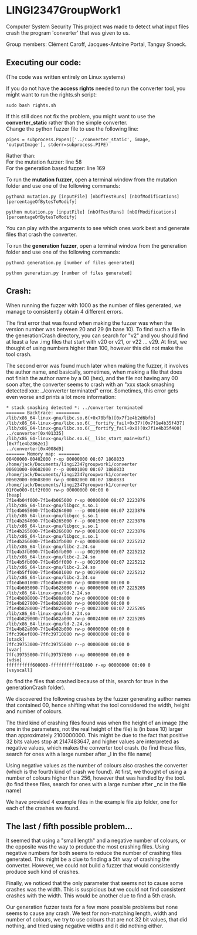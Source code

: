 # LINGI2347GroupWork1

Computer System Security 
This project was made to detect what input files crash the program 'converter' that was given to us.

Group members:
Clément Caroff, Jacques-Antoine Portal, Tanguy Snoeck.

## Executing our code:
(The code was written entirely on Linux systems)

If you do not have the <b>access rights</b> needed to run the converter tool, you might want to run the rights.sh script:

    sudo bash rights.sh


If this still does not fix the problem, you might want to use the <b>converter_static</b> rather than the simple converter.<br>
Change the python fuzzer file to use the following line:

    pipes = subprocess.Popen(['../converter_static', image, 'outputImage'], stderr=subprocess.PIPE)

Rather than:<br>
For the mutation fuzzer: line 58<br>
For the generation based fuzzer: line 169<br>

To run the <b>mutation fuzzer</b>, open a terminal window from the mutation folder and use one of the following commands:

    python3 mutation.py [inputFile] [nbOfTestRuns] [nbOfModifications] [percentageOfBytesToModify]

    python mutation.py [inputFile] [nbOfTestRuns] [nbOfModifications] [percentageOfBytesToModify]

You can play with the arguments to see which ones work best and generate files that crash the converter.

To run the <b>generation fuzzer</b>, open a terminal window from the generation folder and use one of the following commands:

    python3 generation.py [number of files generated]

    python generation.py [number of files generated]

## Crash:

When running the fuzzer with 1000 as the number of files generated, we manage to consistently obtain 4 different errors.

The first error that was found when making the fuzzer was when the version number was between 20 and 29 (in base 10). To find such a file in the generationCrash directory, you can search for "v2" and you should find at least a few .img files that start with v20 or v21, or v22 ... v29. At first, we thought of using numbers higher than 100, however this did not make the tool crash.

The second error was found much later when making the fuzzer, it involves the author name, and basically, sometimes, when making a file that does not finish the author name by a 00 (hex), and the file not having any 00 soon after, the converter seems to crash with an "xxx stack smashing detected xxx: ../converter terminated" error. Sometimes, this error gets even worse and prints a lot more information:


```
* stack smashing detected *: ../converter terminated
======= Backtrace: =========
/lib/x86_64-linux-gnu/libc.so.6(+0x70bfb)[0x7f1e4b2d6bfb]
/lib/x86_64-linux-gnu/libc.so.6(__fortify_fail+0x37)[0x7f1e4b35f437]
/lib/x86_64-linux-gnu/libc.so.6(__fortify_fail+0x0)[0x7f1e4b35f400]
../converter[0x401335]
/lib/x86_64-linux-gnu/libc.so.6(__libc_start_main+0xf1)[0x7f1e4b2862e1]
../converter[0x4008d9]
======= Memory map: ========
00400000-00402000 r-xp 00000000 08:07 1860833                            /home/jack/Documents/lingi2347groupwork1/converter
00601000-00602000 r--p 00001000 08:07 1860833                            /home/jack/Documents/lingi2347groupwork1/converter
00602000-00603000 rw-p 00002000 08:07 1860833                            /home/jack/Documents/lingi2347groupwork1/converter
01f0e000-01f2f000 rw-p 00000000 00:00 0                                  [heap]
7f1e4b04f000-7f1e4b065000 r-xp 00000000 08:07 2223876                    /lib/x86_64-linux-gnu/libgcc_s.so.1
7f1e4b065000-7f1e4b264000 ---p 00016000 08:07 2223876                    /lib/x86_64-linux-gnu/libgcc_s.so.1
7f1e4b264000-7f1e4b265000 r--p 00015000 08:07 2223876                    /lib/x86_64-linux-gnu/libgcc_s.so.1
7f1e4b265000-7f1e4b266000 rw-p 00016000 08:07 2223876                    /lib/x86_64-linux-gnu/libgcc_s.so.1
7f1e4b266000-7f1e4b3fb000 r-xp 00000000 08:07 2225212                    /lib/x86_64-linux-gnu/libc-2.24.so
7f1e4b3fb000-7f1e4b5fb000 ---p 00195000 08:07 2225212                    /lib/x86_64-linux-gnu/libc-2.24.so
7f1e4b5fb000-7f1e4b5ff000 r--p 00195000 08:07 2225212                    /lib/x86_64-linux-gnu/libc-2.24.so
7f1e4b5ff000-7f1e4b601000 rw-p 00199000 08:07 2225212                    /lib/x86_64-linux-gnu/libc-2.24.so
7f1e4b601000-7f1e4b605000 rw-p 00000000 00:00 0 
7f1e4b605000-7f1e4b628000 r-xp 00000000 08:07 2225205                    /lib/x86_64-linux-gnu/ld-2.24.so
7f1e4b808000-7f1e4b80a000 rw-p 00000000 00:00 0 
7f1e4b827000-7f1e4b828000 rw-p 00000000 00:00 0 
7f1e4b828000-7f1e4b829000 r--p 00023000 08:07 2225205                    /lib/x86_64-linux-gnu/ld-2.24.so
7f1e4b829000-7f1e4b82a000 rw-p 00024000 08:07 2225205                    /lib/x86_64-linux-gnu/ld-2.24.so
7f1e4b82a000-7f1e4b82b000 rw-p 00000000 00:00 0 
7ffc396ef000-7ffc39710000 rw-p 00000000 00:00 0                          [stack]
7ffc39753000-7ffc39755000 r--p 00000000 00:00 0                          [vvar]
7ffc39755000-7ffc39757000 r-xp 00000000 00:00 0                          [vdso]
ffffffffff600000-ffffffffff601000 r-xp 00000000 00:00 0                  [vsyscall]

```
(to find the files that crashed because of this, search for true in the generationCrash folder).

We discovered the following crashes by the fuzzer generating author names that contained 00, hence shifting what the tool considered the width, height and number of colours.

The third kind of crashing files found was when the height of an image (the one in the parameters, not the real height of the file) is (in base 10) larger than approximately 2100000000. This might be due to the fact that positive 32 bits values stop at 2147483647, and higher values are interpreted as negative values, which makes the converter tool crash. (to find these files, search for ones with a large number after _l in the file name)

Using negative values as the number of colours also crashes the converter (which is the fourth kind of crash we found). At first, we thought of using a number of colours higher than 256, however that was handled by the tool. (to find these files, search for ones with a large number after _nc in the file name)

We have provided 4 example files in the example file zip folder, one for each of the crashes we found.

## The last / fifth possible problem...

It seemed that using a "small length" and a negative number of colours, or the opposite was the way to produce the most crashing files. Using negative numbers for both seems to reduce the number of crashing files generated. This might be a clue to finding a 5th way of crashing the converter. However, we could not build a fuzzer that would consistently produce such kind of crashes.

Finally, we noticed that the only parameter that seems not to cause some crashes was the width. This is suspicious but we could not find consistent crashes with the width. This would be another clue to find a 5th crash.

Our generation fuzzer tests for a few more possible problems but none seems to cause any crash. We test for non-matching length, width and number of colours, we try to use colours that are not 32 bit values, that did nothing, and tried using negative widths and it did nothing either.
